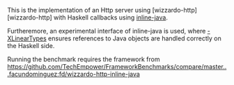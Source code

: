 This is the implementation of an Http server using
[wizzardo-http][wizzardo-http] with Haskell callbacks using
[inline-java][inline-java].

Furtheremore, an experimental interface of inline-java is used, where
[-XLinearTypes][linear-types] ensures references to Java objects are
handled correctly on the Haskell side.

Running the benchmark requires the framework from
https://github.com/TechEmpower/FrameworkBenchmarks/compare/master...facundominguez:fd/wizzardo-http-inline-java

[inline-java]: https://github.com/tweag/inline-java
[linear-types]: https://github.com/tweag/ghc-proposals/blob/linear-types/proposals/0000-linear-types.rst
